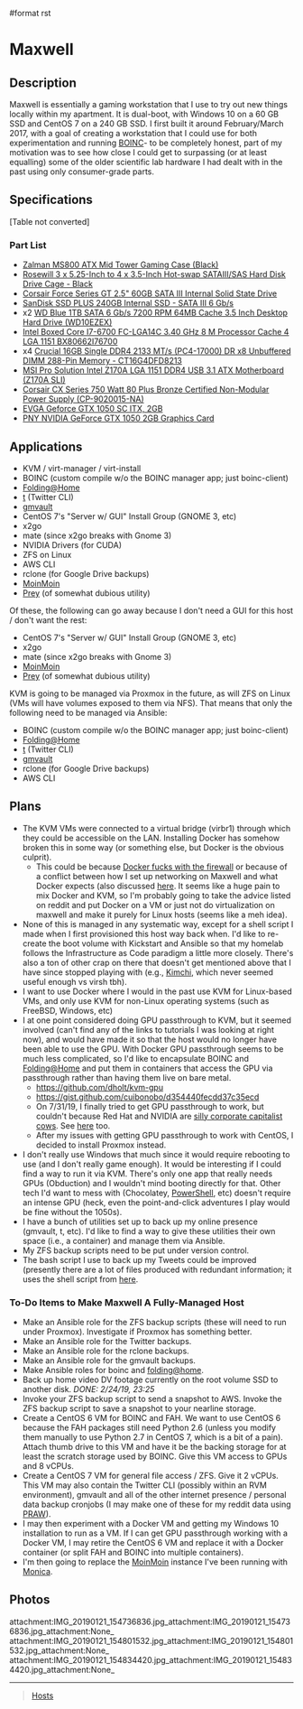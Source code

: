\#format rst

Maxwell
=======

Description
-----------

Maxwell is essentially a gaming workstation that I use to try out new things locally within my apartment. It is dual-boot, with Windows 10 on a 60 GB SSD and CentOS 7 on a 240 GB SSD. I first built it around February/March 2017, with a goal of creating a workstation that I could use for both experimentation and running [BOINC](https://boincstats.com/en/stats/-1/user/detail/3500755)- to be completely honest, part of my motivation was to see how close I could get to surpassing (or at least equalling) some of the older scientific lab hardware I had dealt with in the past using only consumer-grade parts.

Specifications
--------------

[Table not converted]

### Part List

-   [Zalman MS800 ATX Mid Tower Gaming Case (Black)](https://smile.amazon.com/gp/product/B00I0V4IMW/ref=ppx_yo_dt_b_asin_title_o03__o00_s01?ie=UTF8&psc=1)
-   [Rosewill 3 x 5.25-Inch to 4 x 3.5-Inch Hot-swap SATAIII/SAS Hard Disk Drive Cage - Black](https://smile.amazon.com/gp/product/B00DGZ42SM/ref=ppx_yo_dt_b_asin_title_o03__o00_s00?ie=UTF8&psc=1)
-   [Corsair Force Series GT 2.5" 60GB SATA III Internal Solid State Drive](https://www.newegg.com/Product/Product.aspx?Item=N82E16820233193)
-   [SanDisk SSD PLUS 240GB Internal SSD - SATA III 6 Gb/s](https://smile.amazon.com/gp/product/B01F9G43WU/ref=ppx_yo_dt_b_asin_title_o00__o00_s00?ie=UTF8&psc=1)
-   x2 [WD Blue 1TB SATA 6 Gb/s 7200 RPM 64MB Cache 3.5 Inch Desktop Hard Drive (WD10EZEX)](https://smile.amazon.com/gp/product/B0088PUEPK/ref=ppx_yo_dt_b_asin_title_o00__o00_s00?ie=UTF8&psc=1)
-   [Intel Boxed Core I7-6700 FC-LGA14C 3.40 GHz 8 M Processor Cache 4 LGA 1151 BX80662I76700](https://smile.amazon.com/gp/product/B0136JONG8/ref=ppx_yo_dt_b_asin_title_o02__o00_s00?ie=UTF8&psc=1)
-   x4 [Crucial 16GB Single DDR4 2133 MT/s (PC4-17000) DR x8 Unbuffered DIMM 288-Pin Memory - CT16G4DFD8213](https://smile.amazon.com/gp/product/B015YPAZPU/ref=ppx_yo_dt_b_asin_title_o02__o00_s00?ie=UTF8&psc=1)
-   [MSI Pro Solution Intel Z170A LGA 1151 DDR4 USB 3.1 ATX Motherboard (Z170A SLI)](https://smile.amazon.com/gp/product/B01DDR05P6/ref=ppx_yo_dt_b_asin_title_o02__o00_s00?ie=UTF8&psc=1)
-   [Corsair CX Series 750 Watt 80 Plus Bronze Certified Non-Modular Power Supply (CP-9020015-NA)](https://smile.amazon.com/gp/product/B008RJZQSW/ref=ppx_yo_dt_b_asin_title_o09__o00_s00?ie=UTF8&psc=1)
-   [EVGA Geforce GTX 1050 SC ITX, 2GB](https://smile.amazon.com/EVGA-GeForce-Support-Graphics-02G-P4-6152-KR/dp/B01M64G435?sa-no-redirect=1)
-   [PNY NVIDIA GeForce GTX 1050 2GB Graphics Card](https://smile.amazon.com/PNY-NVIDIA-GeForce-Graphics-VCGGTX10502PB/dp/B01M27X9WI/ref=sr_1_fkmrnull_7?keywords=PNY+-+NVIDIA+GeForce+GTX+1050+2GB+GDDR5&qid=1548101376&s=Electronics&sr=1-7-fkmrnull)

Applications
------------

-   KVM / virt-manager / virt-install
-   BOINC (custom compile w/o the BOINC manager app; just boinc-client)
-   <Folding@Home>
-   [t](https://github.com/sferik/t) (Twitter CLI)
-   [gmvault](http://gmvault.org)
-   CentOS 7's "Server w/ GUI" Install Group (GNOME 3, etc)
-   x2go
-   mate (since x2go breaks with Gnome 3)
-   NVIDIA Drivers (for CUDA)
-   ZFS on Linux
-   AWS CLI
-   rclone (for Google Drive backups)
-   [MoinMoin](../MoinMoin)
-   [Prey](https://preyproject.com/) (of somewhat dubious utility)

Of these, the following can go away because I don't need a GUI for this host / don't want the rest:

-   CentOS 7's "Server w/ GUI" Install Group (GNOME 3, etc)
-   x2go
-   mate (since x2go breaks with Gnome 3)
-   [MoinMoin](../MoinMoin)
-   [Prey](https://preyproject.com/) (of somewhat dubious utility)

KVM is going to be managed via Proxmox in the future, as will ZFS on Linux (VMs will have volumes exposed to them via NFS). That means that only the following need to be managed via Ansible:

-   BOINC (custom compile w/o the BOINC manager app; just boinc-client)
-   <Folding@Home>
-   [t](https://github.com/sferik/t) (Twitter CLI)
-   [gmvault](http://gmvault.org)
-   rclone (for Google Drive backups)
-   AWS CLI

Plans
-----

-   The KVM VMs were connected to a virtual bridge (virbr1) through which they could be accessible on the LAN. Installing Docker has somehow broken this in some way (or something else, but Docker is the obvious culprit).
    -   This could be because [Docker fucks with the firewall](https://www.reddit.com/r/linuxadmin/comments/7tlkve/libvirt_network_configuration_conflicts_with/) or because of a conflict between how I set up networking on Maxwell and what Docker expects (also discussed [here](https://fralef.me/docker-and-iptables.html). It seems like a huge pain to mix Docker and KVM, so I'm probably going to take the advice listed on reddit and put Docker on a VM or just not do virtualization on maxwell and make it purely for Linux hosts (seems like a meh idea).
-   None of this is managed in any systematic way, except for a shell script I made when I first provisioned this host way back when. I'd like to re-create the boot volume with Kickstart and Ansible so that my homelab follows the Infrastructure as Code paradigm a little more closely. There's also a ton of other crap on there that doesn't get mentioned above that I have since stopped playing with (e.g., [Kimchi](https://github.com/kimchi-project/kimchi), which never seemed useful enough vs virsh tbh).
-   I want to use Docker where I would in the past use KVM for Linux-based VMs, and only use KVM for non-Linux operating systems (such as FreeBSD, Windows, etc)
-   I at one point considered doing GPU passthrough to KVM, but it seemed involved (can't find any of the links to tutorials I was looking at right now), and would have made it so that the host would no longer have been able to use the GPU. With Docker GPU passthrough seems to be much less complicated, so I'd like to encapsulate BOINC and <Folding@Home> and put them in containers that access the GPU via passthrough rather than having them live on bare metal.
    -   <https://github.com/dholt/kvm-gpu>
    -   <https://gist.github.com/cuibonobo/d354440fecdd37c35ecd>
    -   On 7/31/19, I finally tried to get GPU passthrough to work, but couldn't because Red Hat and NVIDIA are [silly corporate capitalist cows](https://bugzilla.redhat.com/show_bug.cgi?id=1492173). See [here](https://github.com/kubernetes/minikube/issues/3546) too.
    -   After my issues with getting GPU passthrough to work with CentOS, I decided to install Proxmox instead.
-   I don't really use Windows that much since it would require rebooting to use (and I don't really game enough). It would be interesting if I could find a way to run it via KVM. There's only one app that really needs GPUs (Obduction) and I wouldn't mind booting directly for that. Other tech I'd want to mess with (Chocolatey, [PowerShell](../PowerShell), etc) doesn't require an intense GPU (heck, even the point-and-click adventures I play would be fine without the 1050s).
-   I have a bunch of utilities set up to back up my online presence (gmvault, t, etc). I'd like to find a way to give these utilities their own space (i.e., a container) and manage them via Ansible.
-   My ZFS backup scripts need to be put under version control.
-   The bash script I use to back up my Tweets could be improved (presently there are a lot of files produced with redundant information; it uses the shell script from [here](http://blog.jphpsf.com/2012/05/07/backing-up-your-twitter-account-with-t/).

### To-Do Items to Make Maxwell A Fully-Managed Host

-   Make an Ansible role for the ZFS backup scripts (these will need to run under Proxmox). Investigate if Proxmox has something better.
-   Make an Ansible role for the Twitter backups.
-   Make an Ansible role for the rclone backups.
-   Make an Ansible role for the gmvault backups.
-   Make Ansible roles for boinc and <folding@home>.
-   Back up home video DV footage currently on the root volume SSD to another disk. *DONE: 2/24/19, 23:25*
-   Invoke your ZFS backup script to send a snapshot to AWS. Invoke the ZFS backup script to save a snapshot to your nearline storage.
-   Create a CentOS 6 VM for BOINC and FAH. We want to use CentOS 6 because the FAH packages still need Python 2.6 (unless you modify them manually to use Python 2.7 in CentOS 7, which is a bit of a pain). Attach thumb drive to this VM and have it be the backing storage for at least the scratch storage used by BOINC. Give this VM access to GPUs and 8 vCPUs.
-   Create a CentOS 7 VM for general file access / ZFS. Give it 2 vCPUs. This VM may also contain the Twitter CLI (possibly within an RVM environment), gmvault and all of the other internet presence / personal data backup cronjobs (I may make one of these for my reddit data using [PRAW](https://praw.readthedocs.io)).
-   I may then experiment with a Docker VM and getting my Windows 10 installation to run as a VM. If I can get GPU passthrough working with a Docker VM, I may retire the CentOS 6 VM and replace it with a Docker container (or split FAH and BOINC into multiple containers).
-   I'm then going to replace the [MoinMoin](../MoinMoin) instance I've been running with [Monica](https://www.monicahq.com/).

Photos
------

attachment:IMG\_20190121\_154736836.jpg\_attachment:IMG\_20190121\_154736836.jpg\_attachment:None\_ attachment:IMG\_20190121\_154801532.jpg\_attachment:IMG\_20190121\_154801532.jpg\_attachment:None\_ attachment:IMG\_20190121\_154834420.jpg\_attachment:IMG\_20190121\_154834420.jpg\_attachment:None\_

* * * * *

> [Hosts](../Hosts)

